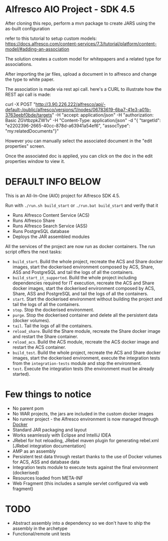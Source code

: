# Alfresco AIO Project - SDK 4.5

After cloning this repo, perform a mvn package to create JARS using the as-built configuration

refer to this tutorial to setup custom models:
https://docs.alfresco.com/content-services/7.3/tutorial/platform/content-model/#adding-an-association


The solution creates a custom model for whitepapers and a related type for associations.  

After importing the jar files, upload a document in to alfresco and change the type to white paper.

The association is made via rest api call.  here's a CURL to illustrate how the REST api call is made:


curl -X POST "http://3.90.226.222/alfresco/api/-default-/public/alfresco/versions/1/nodes/06783619-6ba7-41e3-a01b-3763eebf0bde/targets" -H "accept: application/json" -H "authorization: Basic ZGVtbzpkZW1v" -H "Content-Type: application/json" -d "{ \"targetId\": \"e2202396-2665-40cc-878d-a63941a54ef6\", \"assocType\": \"my:relatedDocuments\"}"


However you can manually select the associated document in the "edit properties" screen.

Once the associated doc is applied, you can click on the doc in the edit properties window to view it.

# DEFAULT INFO BELOW

This is an All-In-One (AIO) project for Alfresco SDK 4.5.

Run with `./run.sh build_start` or `./run.bat build_start` and verify that it

 * Runs Alfresco Content Service (ACS)
 * Runs Alfresco Share
 * Runs Alfresco Search Service (ASS)
 * Runs PostgreSQL database
 * Deploys the JAR assembled modules
 
All the services of the project are now run as docker containers. The run script offers the next tasks:

 * `build_start`. Build the whole project, recreate the ACS and Share docker images, start the dockerised environment composed by ACS, Share, ASS and 
 PostgreSQL and tail the logs of all the containers.
 * `build_start_it_supported`. Build the whole project including dependencies required for IT execution, recreate the ACS and Share docker images, start the 
 dockerised environment composed by ACS, Share, ASS and PostgreSQL and tail the logs of all the containers.
 * `start`. Start the dockerised environment without building the project and tail the logs of all the containers.
 * `stop`. Stop the dockerised environment.
 * `purge`. Stop the dockerised container and delete all the persistent data (docker volumes).
 * `tail`. Tail the logs of all the containers.
 * `reload_share`. Build the Share module, recreate the Share docker image and restart the Share container.
 * `reload_acs`. Build the ACS module, recreate the ACS docker image and restart the ACS container.
 * `build_test`. Build the whole project, recreate the ACS and Share docker images, start the dockerised environment, execute the integration tests from the
 `integration-tests` module and stop the environment.
 * `test`. Execute the integration tests (the environment must be already started).

# Few things to notice

 * No parent pom
 * No WAR projects, the jars are included in the custom docker images
 * No runner project - the Alfresco environment is now managed through [Docker](https://www.docker.com/)
 * Standard JAR packaging and layout
 * Works seamlessly with Eclipse and IntelliJ IDEA
 * JRebel for hot reloading, JRebel maven plugin for generating rebel.xml [JRebel integration documentation]
 * AMP as an assembly
 * Persistent test data through restart thanks to the use of Docker volumes for ACS, ASS and database data
 * Integration tests module to execute tests against the final environment (dockerised)
 * Resources loaded from META-INF
 * Web Fragment (this includes a sample servlet configured via web fragment)

# TODO

  * Abstract assembly into a dependency so we don't have to ship the assembly in the archetype
  * Functional/remote unit tests
